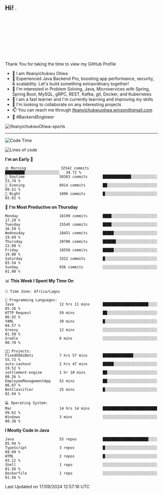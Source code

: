 <!-- BLOG-POST-LIST:START --><!-- BLOG-POST-LIST:END -->

## Hi! <img src="https://media.giphy.com/media/hvRJCLFzcasrR4ia7z/giphy.gif" width="4%"> 

Thank You for taking the time to view my GitHub Profile

- 👋 I am Ifeanyichukwu Otiwa
- 🚀 Experienced Java Backend Pro, boosting app performance, security, & scalability. Let's build something extraordinary together!
- 👀 I'm interested in Problem Solving, Java, Microservices with Spring, Spring Boot, MySQL, gRPC, REST, Kafka, git, Docker, and Kubernetes
- 🌱 I am a fast learner and I'm currently learning and improving my skills
- 💞️ I'm looking to collaborate on any interesting projects
- 📫 You can reach me through ifeanyichukwuotiwa.winson@gmail.com
- 🚀 #BackendEngineer

<p align="left" marginTop="10px"> <img src="https://komarev.com/ghpvc/?username=ifeanyichukwuOtiwa-sports&label=Profile%20views&color=0e75b6&style=for-the-badge" alt="ifeanyichukwuOtiwa-sports" /> </p>

***

<!--START_SECTION:waka-->
![Code Time](http://img.shields.io/badge/Code%20Time-2%2C901%20hrs%2010%20mins-blue)

![Lines of code](https://img.shields.io/badge/From%20Hello%20World%20I%27ve%20Written-22.9%20million%20lines%20of%20code-blue)

**I'm an Early 🐤** 

```text
🌞 Morning                32542 commits       █████████░░░░░░░░░░░░░░░░   34.72 % 
🌆 Daytime                50363 commits       █████████████░░░░░░░░░░░░   53.74 % 
🌃 Evening                8914 commits        ██░░░░░░░░░░░░░░░░░░░░░░░   09.51 % 
🌙 Night                  1896 commits        █░░░░░░░░░░░░░░░░░░░░░░░░   02.02 % 
```
📅 **I'm Most Productive on Thursday** 

```text
Monday                   16199 commits       ████░░░░░░░░░░░░░░░░░░░░░   17.29 % 
Tuesday                  15545 commits       ████░░░░░░░░░░░░░░░░░░░░░   16.59 % 
Wednesday                18451 commits       █████░░░░░░░░░░░░░░░░░░░░   19.69 % 
Thursday                 20706 commits       ██████░░░░░░░░░░░░░░░░░░░   22.09 % 
Friday                   18556 commits       █████░░░░░░░░░░░░░░░░░░░░   19.80 % 
Saturday                 3322 commits        █░░░░░░░░░░░░░░░░░░░░░░░░   03.54 % 
Sunday                   936 commits         ░░░░░░░░░░░░░░░░░░░░░░░░░   01.00 % 
```


📊 **This Week I Spent My Time On** 

```text
🕑︎ Time Zone: Africa/Lagos

💬 Programming Languages: 
Java                     12 hrs 11 mins      █████████████████████░░░░   85.26 % 
HTTP Request             59 mins             ██░░░░░░░░░░░░░░░░░░░░░░░   06.92 % 
YAML                     39 mins             █░░░░░░░░░░░░░░░░░░░░░░░░   04.57 % 
Groovy                   12 mins             ░░░░░░░░░░░░░░░░░░░░░░░░░   01.50 % 
Gradle                   6 mins              ░░░░░░░░░░░░░░░░░░░░░░░░░   00.70 % 

🐱‍💻 Projects: 
FixedOddsBets            7 hrs 57 mins       ██████████████░░░░░░░░░░░   55.72 % 
auto-cashout             2 hrs 47 mins       █████░░░░░░░░░░░░░░░░░░░░   19.52 % 
settlement-engine        1 hr 10 mins        ██░░░░░░░░░░░░░░░░░░░░░░░   08.26 % 
EmployeeManagementApp    52 mins             ██░░░░░░░░░░░░░░░░░░░░░░░   06.07 % 
BetClassifier            25 mins             █░░░░░░░░░░░░░░░░░░░░░░░░   02.94 % 

💻 Operating System: 
Mac                      14 hrs 14 mins      █████████████████████████   99.62 % 
Windows                  3 mins              ░░░░░░░░░░░░░░░░░░░░░░░░░   00.38 % 
```

**I Mostly Code in Java** 

```text
Java                     55 repos            █████████████████████░░░░   85.94 % 
TypeScript               3 repos             █░░░░░░░░░░░░░░░░░░░░░░░░   04.69 % 
HTML                     2 repos             █░░░░░░░░░░░░░░░░░░░░░░░░   03.12 % 
Shell                    1 repo              ░░░░░░░░░░░░░░░░░░░░░░░░░   01.56 % 
Dockerfile               1 repo              ░░░░░░░░░░░░░░░░░░░░░░░░░   01.56 % 
```




 Last Updated on 17/09/2024 12:57:16 UTC
<!--END_SECTION:waka-->

<!--
<p align="center">
![trophy](https://github-profile-trophy.vercel.app/?username=ifeanyichukwuOtiwa-sports&theme=onedark) (https://github.com/ryo-ma/github-profile-trophy)
</p>
-->

<!---
ifeanyi-otiwa/ifeanyi-otiwa is a ✨ special ✨ repository because its `README.md` (this file) appears on your GitHub profile.
You can click the Preview link to take a look at your changes.
--->
